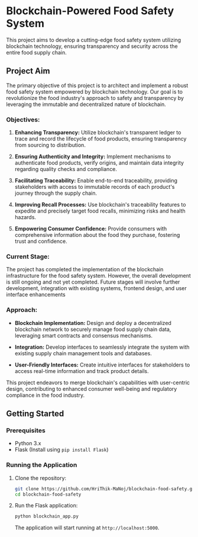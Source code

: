 # Blockchain-Powered Food Safety System

This project aims to develop a cutting-edge food safety system utilizing blockchain technology, ensuring transparency and security across the entire food supply chain.

## Project Aim

The primary objective of this project is to architect and implement a robust food safety system empowered by blockchain technology. Our goal is to revolutionize the food industry's approach to safety and transparency by leveraging the immutable and decentralized nature of blockchain.

### Objectives:

1. **Enhancing Transparency:** Utilize blockchain's transparent ledger to trace and record the lifecycle of food products, ensuring transparency from sourcing to distribution.

2. **Ensuring Authenticity and Integrity:** Implement mechanisms to authenticate food products, verify origins, and maintain data integrity regarding quality checks and compliance.

3. **Facilitating Traceability:** Enable end-to-end traceability, providing stakeholders with access to immutable records of each product's journey through the supply chain.

4. **Improving Recall Processes:** Use blockchain's traceability features to expedite and precisely target food recalls, minimizing risks and health hazards.

5. **Empowering Consumer Confidence:** Provide consumers with comprehensive information about the food they purchase, fostering trust and confidence.

### Current Stage:

The project has completed the implementation of the blockchain infrastructure for the food safety system. However, the overall development is still ongoing and not yet completed. Future stages will involve further development, integration with existing systems, frontend design, and user interface enhancements

### Approach:

- **Blockchain Implementation:** Design and deploy a decentralized blockchain network to securely manage food supply chain data, leveraging smart contracts and consensus mechanisms.

- **Integration:** Develop interfaces to seamlessly integrate the system with existing supply chain management tools and databases.

- **User-Friendly Interfaces:** Create intuitive interfaces for stakeholders to access real-time information and track product details.

This project endeavors to merge blockchain's capabilities with user-centric design, contributing to enhanced consumer well-being and regulatory compliance in the food industry.

## Getting Started

### Prerequisites
- Python 3.x
- Flask (Install using `pip install Flask`)

### Running the Application

1. Clone the repository:
     ```bash
    git clone https://github.com/HriThik-MaNoj/blockchain-food-safety.git
    cd blockchain-food-safety
    ```

2. Run the Flask application:
    ```bash
    python blockchain_app.py
    ```

    The application will start running at `http://localhost:5000`.


